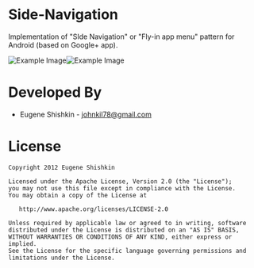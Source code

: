 Side-Navigation
===============

Implementation of "SIde Navigation" or "Fly-in app menu" pattern for Android (based on Google+ app).

![Example Image][1]![Example Image][2]

Developed By
============

* Eugene Shishkin - <johnkil78@gmail.com>

License
=======

    Copyright 2012 Eugene Shishkin

    Licensed under the Apache License, Version 2.0 (the "License");
    you may not use this file except in compliance with the License.
    You may obtain a copy of the License at

       http://www.apache.org/licenses/LICENSE-2.0

    Unless required by applicable law or agreed to in writing, software
    distributed under the License is distributed on an "AS IS" BASIS,
    WITHOUT WARRANTIES OR CONDITIONS OF ANY KIND, either express or implied.
    See the License for the specific language governing permissions and
    limitations under the License.

[1]: http://i46.tinypic.com/35apyci.png
[2]: http://i50.tinypic.com/mm3hci.png